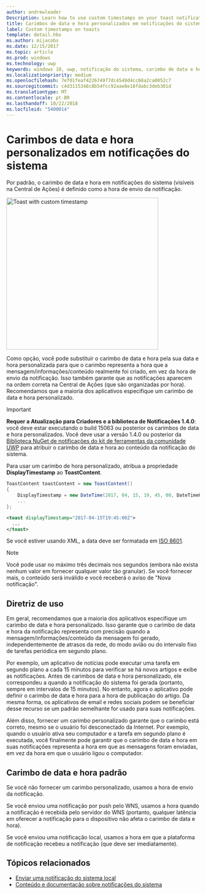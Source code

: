 ```yaml
---
author: andrewleader
Description: Learn how to use custom timestamps on your toast notifications.
title: Carimbos de data e hora personalizados em notificações do sistema
label: Custom timestamps on toasts
template: detail.hbs
ms.author: mijacobs
ms.date: 12/15/2017
ms.topic: article
ms.prod: windows
ms.technology: uwp
keywords: windows 10, uwp, notificação do sistema, carimbo de data e hora personalizado, carimbo de data e hora, notificação, central de ações
ms.localizationpriority: medium
ms.openlocfilehash: 7ef01feaf422674977dc4549d4cc68a2ca0052c7
ms.sourcegitcommit: c4d3115348c8b54fcc92aae8e18fdabc3deb301d
ms.translationtype: MT
ms.contentlocale: pt-BR
ms.lasthandoff: 10/22/2018
ms.locfileid: "5400014"
---
```

# <a name="custom-timestamps-on-toasts"></a>Carimbos de data e hora personalizados em notificações do sistema

Por padrão, o carimbo de data e hora em notificações do sistema (visíveis na Central de Ações) é definido como a hora de envio da notificação.

<img alt="Toast with custom timestamp" src="images/toast-customtimestamp.jpg" width="396"/>

Como opção, você pode substituir o carimbo de data e hora pela sua data e hora personalizada para que o carimbo representa a hora que a mensagem/informações/conteúdo realmente foi criado, em vez da hora de envio da notificação. Isso também garante que as notificações aparecem na ordem correta na Central de Ações (que são organizadas por hora). Recomendamos que a maioria dos aplicativos especifique um carimbo de data e hora personalizado.

> [!IMPORTANT]
> **Requer a Atualização para Criadores e a biblioteca de Notificações 1.4.0**: você deve estar executando o build 15063 ou posterior os carimbos de data e hora personalizados. Você deve usar a versão 1.4.0 ou posterior da [Biblioteca NuGet de notificações do kit de ferramentas da comunidade UWP](https://www.nuget.org/packages/Microsoft.Toolkit.Uwp.Notifications/) para atribuir o carimbo de data e hora ao conteúdo da notificação do sistema.

Para usar um carimbo de hora personalizado, atribua a propriedade **DisplayTimestamp** ao **ToastContent**.

```csharp
ToastContent toastContent = new ToastContent()
{
    DisplayTimestamp = new DateTime(2017, 04, 15, 19, 45, 00, DateTimeKind.Utc),
    ...
};
```

```xml
<toast displayTimestamp="2017-04-15T19:45:00Z">
  ...
</toast>
```

Se você estiver usando XML, a data deve ser formatada em [ISO 8601](https://en.wikipedia.org/wiki/ISO_8601).

> [!NOTE]
> Você pode usar no máximo três decimais nos segundos (embora não exista nenhum valor em fornecer qualquer valor tão granular). Se você fornecer mais, o conteúdo será inválido e você receberá o aviso de "Nova notificação".


## <a name="usage-guidance"></a>Diretriz de uso

Em geral, recomendamos que a maioria dos aplicativos especifique um carimbo de data e hora personalizado. Isso garante que o carimbo de data e hora da notificação representa com precisão quando a mensagem/informações/conteúdo da mensagem foi gerado, independentemente de atrasos da rede, do modo avião ou do intervalo fixo de tarefas periódica em segundo plano.

Por exemplo, um aplicativo de notícias pode executar uma tarefa em segundo plano a cada 15 minutos para verificar se há novos artigos e exibe as notificações. Antes de carimbos de data e hora personalizado, ele correspondeu a quando a notificação do sistema foi gerada (portanto, sempre em intervalos de 15 minutos). No entanto, agora o aplicativo pode definir o carimbo de data e hora para a hora de publicação do artigo. Da mesma forma, os aplicativos de email e redes sociais podem se beneficiar desse recurso se um padrão semelhante for usado para suas notificações.

Além disso, fornecer um carimbo personalizado garante que o carimbo está correto, mesmo se o usuário foi desconectado da Internet. Por exemplo, quando o usuário ativa seu computador e a tarefa em segundo plano é executada, você finalmente pode garantir que o carimbo de data e hora em suas notificações representa a hora em que as mensagens foram enviadas, em vez da hora em que o usuário ligou o computador.


## <a name="default-timestamp"></a>Carimbo de data e hora padrão

Se você não fornecer um carimbo personalizado, usamos a hora de envio da notificação.

Se você enviou uma notificação por push pelo WNS, usamos a hora quando a notificação é recebida pelo servidor do WNS (portanto, qualquer latência em oferecer a notificação para o dispositivo não afeta o carimbo de data e hora).

Se você enviou uma notificação local, usamos a hora em que a plataforma de notificação recebeu a notificação (que deve ser imediatamente).


## <a name="related-topics"></a>Tópicos relacionados

- [Enviar uma notificação do sistema local](send-local-toast.md)
- [Conteúdo e documentação sobre notificações do sistema](adaptive-interactive-toasts.md)